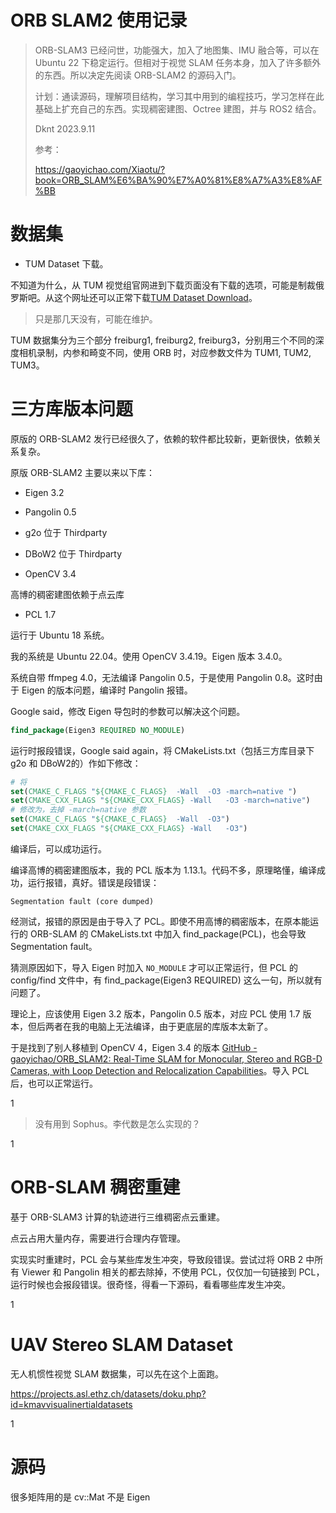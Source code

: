 # ORB SLAM2 使用记录

> ORB-SLAM3 已经问世，功能强大，加入了地图集、IMU 融合等，可以在 Ubuntu 22 下稳定运行。但相对于视觉 SLAM 任务本身，加入了许多额外的东西。所以决定先阅读 ORB-SLAM2 的源码入门。
> 
> 计划：通读源码，理解项目结构，学习其中用到的编程技巧，学习怎样在此基础上扩充自己的东西。实现稠密建图、Octree 建图，并与 ROS2 结合。
> 
> Dknt 2023.9.11
> 
> 参考：
> 
> https://gaoyichao.com/Xiaotu/?book=ORB_SLAM%E6%BA%90%E7%A0%81%E8%A7%A3%E8%AF%BB

# 数据集

* TUM Dataset 下载。

不知道为什么，从 TUM 视觉组官网进到下载页面没有下载的选项，可能是制裁俄罗斯吧。从这个网址还可以正常下载[TUM Dataset Download](https://cvg.cit.tum.de/rgbd/dataset/)。

> 只是那几天没有，可能在维护。

TUM 数据集分为三个部分 freiburg1, freiburg2, freiburg3，分别用三个不同的深度相机录制，内参和畸变不同，使用 ORB 时，对应参数文件为 TUM1, TUM2, TUM3。

# 三方库版本问题

原版的 ORB-SLAM2 发行已经很久了，依赖的软件都比较新，更新很快，依赖关系复杂。

原版 ORB-SLAM2 主要以来以下库：

* Eigen 3.2

* Pangolin 0.5

* g2o 位于 Thirdparty

* DBoW2 位于 Thirdparty

* OpenCV 3.4

高博的稠密建图依赖于点云库

* PCL 1.7

运行于 Ubuntu 18 系统。

我的系统是 Ubuntu 22.04。使用 OpenCV 3.4.19。Eigen 版本 3.4.0。

系统自带 ffmpeg 4.0，无法编译 Pangolin 0.5，于是使用 Pangolin 0.8。这时由于 Eigen 的版本问题，编译时 Pangolin 报错。

Google said，修改 Eigen 导包时的参数可以解决这个问题。

```cmake
find_package(Eigen3 REQUIRED NO_MODULE)
```

运行时报段错误，Google said again，将 CMakeLists.txt（包括三方库目录下 g2o 和 DBoW2的）作如下修改：

```cmake
# 将
set(CMAKE_C_FLAGS "${CMAKE_C_FLAGS}  -Wall  -O3 -march=native ")
set(CMAKE_CXX_FLAGS "${CMAKE_CXX_FLAGS} -Wall   -O3 -march=native")
# 修改为，去掉 -march=native 参数
set(CMAKE_C_FLAGS "${CMAKE_C_FLAGS}  -Wall  -O3")
set(CMAKE_CXX_FLAGS "${CMAKE_CXX_FLAGS} -Wall   -O3")
```

编译后，可以成功运行。

编译高博的稠密建图版本，我的 PCL 版本为 1.13.1。代码不多，原理略懂，编译成功，运行报错，真好。错误是段错误：

```shell
Segmentation fault (core dumped)
```

经测试，报错的原因是由于导入了 PCL。即使不用高博的稠密版本，在原本能运行的 ORB-SLAM 的 CMakeLists.txt 中加入 find_package(PCL)，也会导致 Segmentation fault。

猜测原因如下，导入 Eigen 时加入 `NO_MODULE` 才可以正常运行，但 PCL 的 config/find 文件中，有 find_package(Eigen3 REQUIRED) 这么一句，所以就有问题了。

理论上，应该使用 Eigen 3.2 版本，Pangolin 0.5 版本，对应 PCL 使用 1.7 版本，但后两者在我的电脑上无法编译，由于更底层的库版本太新了。

于是找到了别人移植到 OpenCV 4，Eigen 3.4 的版本 [GitHub - gaoyichao/ORB_SLAM2: Real-Time SLAM for Monocular, Stereo and RGB-D Cameras, with Loop Detection and Relocalization Capabilities](https://github.com/gaoyichao/ORB_SLAM2)。导入 PCL 后，也可以正常运行。

1

> 没有用到 Sophus。李代数是怎么实现的？

1

# ORB-SLAM 稠密重建

基于 ORB-SLAM3 计算的轨迹进行三维稠密点云重建。

点云占用大量内存，需要进行合理内存管理。

实现实时重建时，PCL 会与某些库发生冲突，导致段错误。尝试过将 ORB 2 中所有 Viewer 和 Pangolin 相关的都去除掉，不使用 PCL，仅仅加一句链接到 PCL，运行时候也会报段错误。很奇怪，得看一下源码，看看哪些库发生冲突。

1

# UAV Stereo SLAM Dataset

无人机惯性视觉 SLAM 数据集，可以先在这个上面跑。

https://projects.asl.ethz.ch/datasets/doku.php?id=kmavvisualinertialdatasets

1

# 源码

很多矩阵用的是 cv::Mat 不是 Eigen
